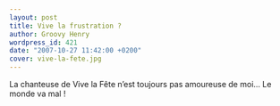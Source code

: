 ```yaml
---
layout: post
title: Vive la frustration ?
author: Groovy Henry
wordpress_id: 421
date: "2007-10-27 11:42:00 +0200"
cover: vive-la-fete.jpg
---
```


La chanteuse de Vive la Fête n’est toujours pas amoureuse de moi… Le monde va
mal !
